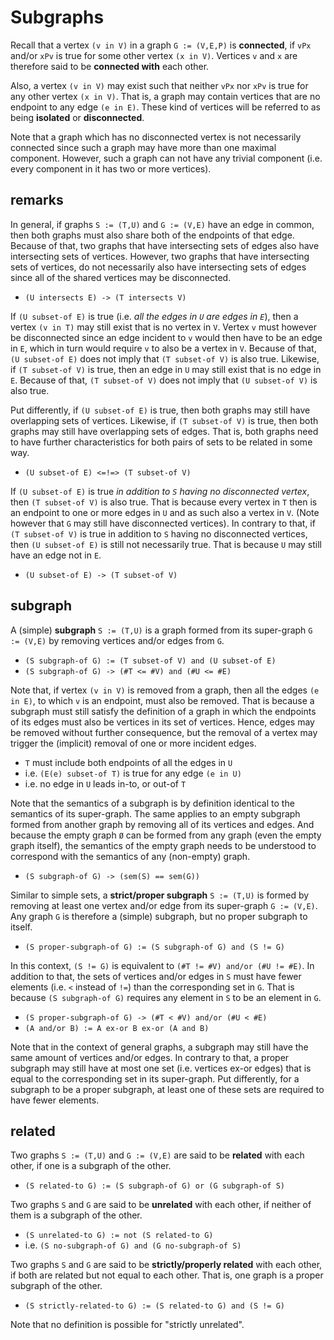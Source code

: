 
<!-- ======================================================================= -->
# Subgraphs

Recall that a vertex `(v in V)` in a graph `G := (V,E,P)` is **connected**,
if `vPx` and/or `xPv` is true for some other vertex `(x in V)`. Vertices `v`
and `x` are therefore said to be **connected with** each other.

Also, a vertex `(v in V)` may exist such that neither `vPx` nor `xPv` is true
for any other vertex `(x in V)`. That is, a graph may contain vertices that are
no endpoint to any edge `(e in E)`. These kind of vertices will be referred to
as being **isolated** or **disconnected**.

Note that a graph which has no disconnected vertex is not necessarily connected
since such a graph may have more than one maximal component. However, such a
graph can not have any trivial component (i.e. every component in it has two
or more vertices).

<!-- ======================================================================= -->
## remarks

In general, if graphs `S := (T,U)` and `G := (V,E)` have an edge in common,
then both graphs must also share both of the endpoints of that edge. Because
of that, two graphs that have intersecting sets of edges also have intersecting
sets of vertices. However, two graphs that have intersecting sets of vertices,
do not necessarily also have intersecting sets of edges since all of the shared
vertices may be disconnected.

* `(U intersects E) -> (T intersects V)`

If `(U subset-of E)` is true (i.e. *all the edges in `U` are edges in `E`*),
then a vertex `(v in T)` may still exist that is no vertex in `V`. Vertex `v`
must however be disconnected since an edge incident to `v` would then have to
be an edge in `E`, which in turn would require `v` to also be a vertex in `V`.
Because of that, `(U subset-of E)` does not imply that `(T subset-of V)` is
also true. Likewise, if `(T subset-of V)` is true, then an edge in `U` may
still exist that is no edge in `E`. Because of that, `(T subset-of V)` does
not imply that `(U subset-of V)` is also true.

Put differently, if `(U subset-of E)` is true, then both graphs may still have
overlapping sets of vertices. Likewise, if `(T subset-of V)` is true, then both
graphs may still have overlapping sets of edges. That is, both graphs need to
have further characteristics for both pairs of sets to be related in some way.

* `(U subset-of E) <=!=> (T subset-of V)`

If `(U subset-of E)` is true *in addition to `S` having no disconnected vertex*,
then `(T subset-of V)` is also true. That is because every vertex in `T` then
is an endpoint to one or more edges in `U` and as such also a vertex in `V`.
(Note however that `G` may still have disconnected vertices). In contrary to
that, if `(T subset-of V)` is true in addition to `S` having no disconnected
vertices, then `(U subset-of E)` is still not necessarily true. That is because
`U` may still have an edge not in `E`.

* `(U subset-of E) -> (T subset-of V)`

<!-- ======================================================================= -->
## subgraph

A (simple) **subgraph** `S := (T,U)` is a graph formed from its super-graph
`G := (V,E)` by removing vertices and/or edges from `G`.

* `(S subgraph-of G) := (T subset-of V) and (U subset-of E)`
* `(S subgraph-of G) -> (#T <= #V) and (#U <= #E)`

Note that, if vertex `(v in V)` is removed from a graph, then all the edges
`(e in E)`, to which `v` is an endpoint, must also be removed. That is because
a subgraph must still satisfy the definition of a graph in which the endpoints
of its edges must also be vertices in its set of vertices. Hence, edges may be
removed without further consequence, but the removal of a vertex may trigger
the (implicit) removal of one or more incident edges.

* `T` must include both endpoints of all the edges in `U`
* i.e. `(E(e) subset-of T)` is true for any edge `(e in U)`
* i.e. no edge in `U` leads in-to, or out-of `T`

Note that the semantics of a subgraph is by definition identical to the
semantics of its super-graph. The same applies to an empty subgraph formed
from another graph by removing all of its vertices and edges. And because the
empty graph `Ø` can be formed from any graph (even the empty graph itself),
the semantics of the empty graph needs to be understood to correspond with
the semantics of any (non-empty) graph.

* `(S subgraph-of G) -> (sem(S) == sem(G))`

Similar to simple sets, a **strict/proper subgraph** `S := (T,U)` is formed by
removing at least one vertex and/or edge from its super-graph `G := (V,E)`. Any
graph `G` is therefore a (simple) subgraph, but no proper subgraph to itself.

* `(S proper-subgraph-of G) := (S subgraph-of G) and (S != G)`

In this context, `(S != G)` is equivalent to `(#T != #V) and/or (#U != #E)`.
In addition to that, the sets of vertices and/or edges in `S` must have fewer
elements (i.e. `<` instead of `!=`) than the corresponding set in `G`. That is
because `(S subgraph-of G)` requires any element in `S` to be an element in `G`.

* `(S proper-subgraph-of G) -> (#T < #V) and/or (#U < #E)`
* `(A and/or B) := A ex-or B ex-or (A and B)`

Note that in the context of general graphs, a subgraph may still have the same
amount of vertices and/or edges. In contrary to that, a proper subgraph may
still have at most one set (i.e. vertices ex-or edges) that is equal to the
corresponding set in its super-graph. Put differently, for a subgraph to be a
proper subgraph, at least one of these sets are required to have fewer elements.

<!-- ======================================================================= -->
## related

Two graphs `S := (T,U)` and `G := (V,E)` are said to be **related**
with each other, if one is a subgraph of the other.

* `(S related-to G) := (S subgraph-of G) or (G subgraph-of S)`

Two graphs `S` and `G` are said to be **unrelated** with each other,
if neither of them is a subgraph of the other.

* `(S unrelated-to G) := not (S related-to G)`
* i.e. `(S no-subgraph-of G) and (G no-subgraph-of S)`

Two graphs `S` and `G` are said to be **strictly/properly related**
with each other, if both are related but not equal to each other.
That is, one graph is a proper subgraph of the other.

* `(S strictly-related-to G) := (S related-to G) and (S != G)`

Note that no definition is possible for "strictly unrelated".
